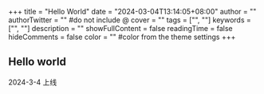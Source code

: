 +++
title = "Hello World"
date = "2024-03-04T13:14:05+08:00"
author = ""
authorTwitter = "" #do not include @
cover = ""
tags = ["", ""]
keywords = ["", ""]
description = ""
showFullContent = false
readingTime = false
hideComments = false
color = "" #color from the theme settings
+++

## Hello world

2024-3-4 上线
